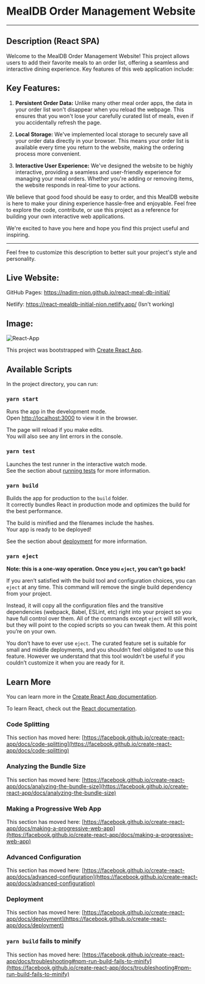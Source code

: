 # MealDB Order Management Website

---
## Description (React SPA)

Welcome to the MealDB Order Management Website! This project allows users to add their favorite meals to an order list, offering a seamless and interactive dining experience. Key features of this web application include:

## Key Features:

1. **Persistent Order Data:** Unlike many other meal order apps, the data in your order list won't disappear when you reload the webpage. This ensures that you won't lose your carefully curated list of meals, even if you accidentally refresh the page.

2. **Local Storage:** We've implemented local storage to securely save all your order data directly in your browser. This means your order list is available every time you return to the website, making the ordering process more convenient.

3. **Interactive User Experience:** We've designed the website to be highly interactive, providing a seamless and user-friendly experience for managing your meal orders. Whether you're adding or removing items, the website responds in real-time to your actions.

We believe that good food should be easy to order, and this MealDB website is here to make your dining experience hassle-free and enjoyable. Feel free to explore the code, contribute, or use this project as a reference for building your own interactive web applications.

We're excited to have you here and hope you find this project useful and inspiring.

---

Feel free to customize this description to better suit your project's style and personality.

## Live Website:

GitHub Pages: https://nadim-nion.github.io/react-meal-db-initial/ 

Netlify: https://react-mealdb-initial-nion.netlify.app/ (Isn't working)


## Image:

![React-App](https://github.com/Nadim-Nion/react-meal-db-initial/assets/60613933/f6feb7ee-4633-4193-ba62-b5e9e4543d43)


This project was bootstrapped with [Create React App](https://github.com/facebook/create-react-app).

## Available Scripts

In the project directory, you can run:

### `yarn start`

Runs the app in the development mode.\
Open [http://localhost:3000](http://localhost:3000) to view it in the browser.

The page will reload if you make edits.\
You will also see any lint errors in the console.

### `yarn test`

Launches the test runner in the interactive watch mode.\
See the section about [running tests](https://facebook.github.io/create-react-app/docs/running-tests) for more information.

### `yarn build`

Builds the app for production to the `build` folder.\
It correctly bundles React in production mode and optimizes the build for the best performance.

The build is minified and the filenames include the hashes.\
Your app is ready to be deployed!

See the section about [deployment](https://facebook.github.io/create-react-app/docs/deployment) for more information.

### `yarn eject`

**Note: this is a one-way operation. Once you `eject`, you can’t go back!**

If you aren’t satisfied with the build tool and configuration choices, you can `eject` at any time. This command will remove the single build dependency from your project.

Instead, it will copy all the configuration files and the transitive dependencies (webpack, Babel, ESLint, etc) right into your project so you have full control over them. All of the commands except `eject` will still work, but they will point to the copied scripts so you can tweak them. At this point you’re on your own.

You don’t have to ever use `eject`. The curated feature set is suitable for small and middle deployments, and you shouldn’t feel obligated to use this feature. However we understand that this tool wouldn’t be useful if you couldn’t customize it when you are ready for it.

## Learn More

You can learn more in the [Create React App documentation](https://facebook.github.io/create-react-app/docs/getting-started).

To learn React, check out the [React documentation](https://reactjs.org/).

### Code Splitting

This section has moved here: [https://facebook.github.io/create-react-app/docs/code-splitting](https://facebook.github.io/create-react-app/docs/code-splitting)

### Analyzing the Bundle Size

This section has moved here: [https://facebook.github.io/create-react-app/docs/analyzing-the-bundle-size](https://facebook.github.io/create-react-app/docs/analyzing-the-bundle-size)

### Making a Progressive Web App

This section has moved here: [https://facebook.github.io/create-react-app/docs/making-a-progressive-web-app](https://facebook.github.io/create-react-app/docs/making-a-progressive-web-app)

### Advanced Configuration

This section has moved here: [https://facebook.github.io/create-react-app/docs/advanced-configuration](https://facebook.github.io/create-react-app/docs/advanced-configuration)

### Deployment

This section has moved here: [https://facebook.github.io/create-react-app/docs/deployment](https://facebook.github.io/create-react-app/docs/deployment)

### `yarn build` fails to minify

This section has moved here: [https://facebook.github.io/create-react-app/docs/troubleshooting#npm-run-build-fails-to-minify](https://facebook.github.io/create-react-app/docs/troubleshooting#npm-run-build-fails-to-minify)
